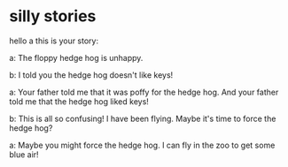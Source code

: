 # silly stories

hello a this is your story:

a: The floppy hedge hog is unhappy.

b: I told you the hedge hog doesn't like keys! 

a: Your father told me that it was poffy for the hedge hog. And your father told me that the hedge hog liked keys!

b: This is all so confusing!
I have been flying. Maybe it's time to force the hedge hog? 

a: Maybe you might force the hedge hog. I can fly in the zoo to get some blue air!
